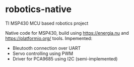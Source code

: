 # robotics-native
TI MSP430 MCU based robotics project

Native code for MSP430, build using https://energia.nu and https://platformio.org/ tools.
Impemented: 
- Bleutooth connection over UART
- Servo controlling using PWM
- Driver for PCA9685 using I2C (semi-implemented)
